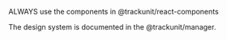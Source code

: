 ALWAYS use the components in @trackunit/react-components

The design system is documented in the @trackunit/manager.